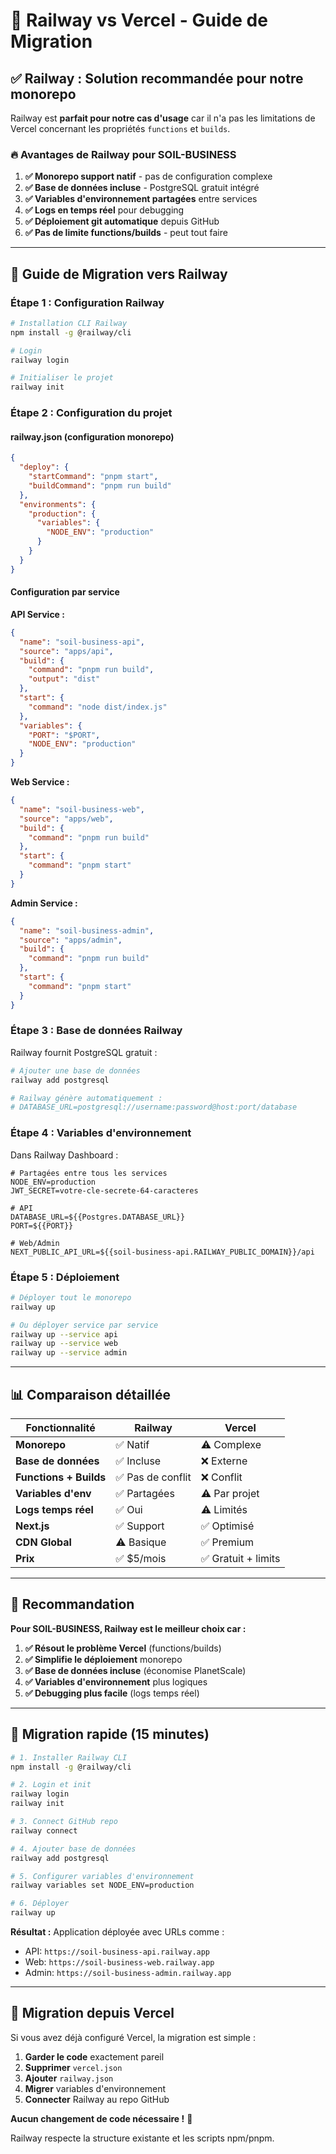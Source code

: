 # 🚂 Railway vs Vercel - Guide de Migration

## ✅ Railway : Solution recommandée pour notre monorepo

Railway est **parfait pour notre cas d'usage** car il n'a pas les limitations de Vercel concernant les propriétés `functions` et `builds`.

### 🔥 Avantages de Railway pour SOIL-BUSINESS

1. **✅ Monorepo support natif** - pas de configuration complexe
2. **✅ Base de données incluse** - PostgreSQL gratuit intégré
3. **✅ Variables d'environnement partagées** entre services
4. **✅ Logs en temps réel** pour debugging
5. **✅ Déploiement git automatique** depuis GitHub
6. **✅ Pas de limite functions/builds** - peut tout faire

---

## 🚀 Guide de Migration vers Railway

### Étape 1 : Configuration Railway
```bash
# Installation CLI Railway
npm install -g @railway/cli

# Login
railway login

# Initialiser le projet
railway init
```

### Étape 2 : Configuration du projet

#### railway.json (configuration monorepo)
```json
{
  "deploy": {
    "startCommand": "pnpm start",
    "buildCommand": "pnpm run build"
  },
  "environments": {
    "production": {
      "variables": {
        "NODE_ENV": "production"
      }
    }
  }
}
```

#### Configuration par service

**API Service :**
```json
{
  "name": "soil-business-api",
  "source": "apps/api",
  "build": {
    "command": "pnpm run build",
    "output": "dist"
  },
  "start": {
    "command": "node dist/index.js"
  },
  "variables": {
    "PORT": "$PORT",
    "NODE_ENV": "production"
  }
}
```

**Web Service :**
```json
{
  "name": "soil-business-web", 
  "source": "apps/web",
  "build": {
    "command": "pnpm run build"
  },
  "start": {
    "command": "pnpm start"
  }
}
```

**Admin Service :**
```json
{
  "name": "soil-business-admin",
  "source": "apps/admin", 
  "build": {
    "command": "pnpm run build"
  },
  "start": {
    "command": "pnpm start"
  }
}
```

### Étape 3 : Base de données Railway

Railway fournit PostgreSQL gratuit :

```bash
# Ajouter une base de données
railway add postgresql

# Railway génère automatiquement :
# DATABASE_URL=postgresql://username:password@host:port/database
```

### Étape 4 : Variables d'environnement

Dans Railway Dashboard :

```env
# Partagées entre tous les services
NODE_ENV=production
JWT_SECRET=votre-cle-secrete-64-caracteres

# API
DATABASE_URL=${{Postgres.DATABASE_URL}}
PORT=${{PORT}}

# Web/Admin  
NEXT_PUBLIC_API_URL=${{soil-business-api.RAILWAY_PUBLIC_DOMAIN}}/api
```

### Étape 5 : Déploiement

```bash
# Déployer tout le monorepo
railway up

# Ou déployer service par service
railway up --service api
railway up --service web  
railway up --service admin
```

---

## 📊 Comparaison détaillée

| Fonctionnalité | Railway | Vercel |
|----------------|---------|--------|
| **Monorepo** | ✅ Natif | ⚠️ Complexe |
| **Base de données** | ✅ Incluse | ❌ Externe |
| **Functions + Builds** | ✅ Pas de conflit | ❌ Conflit |
| **Variables d'env** | ✅ Partagées | ⚠️ Par projet |
| **Logs temps réel** | ✅ Oui | ⚠️ Limités |
| **Next.js** | ✅ Support | ✅ Optimisé |
| **CDN Global** | ⚠️ Basique | ✅ Premium |
| **Prix** | ✅ $5/mois | ✅ Gratuit + limits |

---

## 🎯 Recommandation

**Pour SOIL-BUSINESS, Railway est le meilleur choix car :**

1. **✅ Résout le problème Vercel** (functions/builds)
2. **✅ Simplifie le déploiement** monorepo 
3. **✅ Base de données incluse** (économise PlanetScale)
4. **✅ Variables d'environnement** plus logiques
5. **✅ Debugging plus facile** (logs temps réel)

---

## 🚀 Migration rapide (15 minutes)

```bash
# 1. Installer Railway CLI
npm install -g @railway/cli

# 2. Login et init
railway login
railway init

# 3. Connect GitHub repo
railway connect

# 4. Ajouter base de données
railway add postgresql

# 5. Configurer variables d'environnement
railway variables set NODE_ENV=production

# 6. Déployer
railway up
```

**Résultat :** Application déployée avec URLs comme :
- API: `https://soil-business-api.railway.app`
- Web: `https://soil-business-web.railway.app`  
- Admin: `https://soil-business-admin.railway.app`

---

## 🔧 Migration depuis Vercel

Si vous avez déjà configuré Vercel, la migration est simple :

1. **Garder le code** exactement pareil
2. **Supprimer** `vercel.json` 
3. **Ajouter** `railway.json`
4. **Migrer** variables d'environnement
5. **Connecter** Railway au repo GitHub

**Aucun changement de code nécessaire !** 🎉

Railway respecte la structure existante et les scripts npm/pnpm.